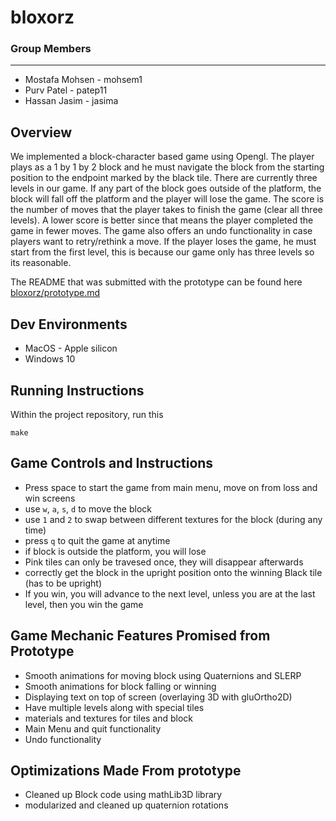 # bloxorz

### Group Members 
---
- Mostafa Mohsen - mohsem1
- Purv Patel - patep11
- Hassan Jasim - jasima

## Overview
We implemented a block-character based game using Opengl. The player plays as a 1 by 1 by 2 block and he must navigate the block from the starting position to the endpoint marked by the black tile. There are currently three levels in our game. If any part of the block goes outside of the platform, the block will fall off the platform and the player will lose the game. The score is the number of moves that the player takes to finish the game (clear all three levels). A lower score is better since that means the player completed the game in fewer moves. The game also offers an undo functionality in case players want to retry/rethink a move. If the player loses the game, he must start from the first level, this is because our game only has three levels so its reasonable.

The README that was submitted with the prototype can be found here [bloxorz/prototype.md](bloxorz/prototype.md)

## Dev Environments
- MacOS - Apple silicon
- Windows 10

## Running Instructions
Within the project repository, run this
```
make
```

## Game Controls and Instructions
- Press space to start the game from main menu, move on from loss and win screens
- use `w`, `a`, `s`, `d` to move the block
- use `1` and `2` to swap between different textures for the block (during any time)
- press `q` to quit the game at anytime 
- if block is outside the platform, you will lose
- Pink tiles can only be travesed once, they will disappear afterwards
- correctly get the block in the upright position onto the winning Black tile (has to be upright)
- If you win, you will advance to the next level, unless you are at the last level, then you win the game

## Game Mechanic Features Promised from Prototype
- Smooth animations for moving block using Quaternions and SLERP
- Smooth animations for block falling or winning
- Displaying text on top of screen (overlaying 3D with gluOrtho2D)
- Have multiple levels along with special tiles
- materials and textures for tiles and block
- Main Menu and quit functionality
- Undo functionality

## Optimizations Made From prototype
- Cleaned up Block code using mathLib3D library
- modularized and cleaned up quaternion rotations
